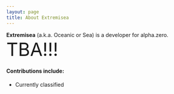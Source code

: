 ```yaml
---
layout: page
title: About Extremisea
---
```


**Extremisea** (a.k.a. Oceanic or Sea) is a developer for alpha.zero.
<br>
<font size="10">TBA!!!</font>
<br>
#### Contributions include:  
- Currently classified
